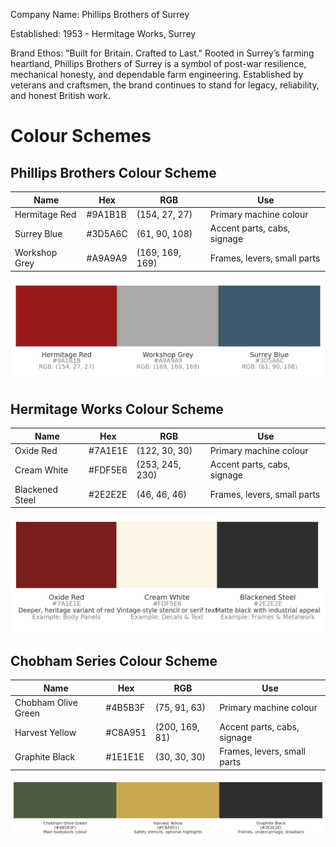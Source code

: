 Company Name: Phillips Brothers of Surrey

Established: 1953 - Hermitage Works, Surrey

Brand Ethos:
"Built for Britain. Crafted to Last."
Rooted in Surrey’s farming heartland, Phillips Brothers of Surrey is a symbol of post-war resilience, mechanical honesty, and dependable farm engineering. Established by veterans and craftsmen, the brand continues to stand for legacy, reliability, and honest British work.

# Colour Schemes

## Phillips Brothers Colour Scheme

| Name          | Hex     | RGB             | Use                         |
|---------------|---------|-----------------|-----------------------------|
| Hermitage Red | #9A1B1B | (154, 27, 27)   | Primary machine colour      |
| Surrey Blue   | #3D5A6C | (61, 90, 108)   | Accent parts, cabs, signage |
| Workshop Grey | #A9A9A9 | (169, 169, 169) | Frames, levers, small parts |

![Phillips Brothers Colour Scheme](Img/ColourScheme-PhillipsBrothers.png) 

## Hermitage Works Colour Scheme

| Name            | Hex     | RGB             | Use                         |
|-----------------|---------|-----------------|-----------------------------|
| Oxide Red       | #7A1E1E | (122, 30, 30)   | Primary machine colour      |
| Cream White     | #FDF5E6 | (253, 245, 230) | Accent parts, cabs, signage |
| Blackened Steel | #2E2E2E | (46, 46, 46)    | Frames, levers, small parts |


![Hermitage Works Colour Scheme](Img/ColourScheme-HermitageWorks.png) 

## Chobham Series Colour Scheme

| Name                | Hex     | RGB            | Use                         |
|---------------------|---------|----------------|-----------------------------|
| Chobham Olive Green | #4B5B3F | (75, 91, 63)   | Primary machine colour      |
| Harvest Yellow      | #C8A951 | (200, 169, 81) | Accent parts, cabs, signage |
| Graphite Black      | #1E1E1E | (30, 30, 30)   | Frames, levers, small parts |



![Chobham Series Colour Scheme](Img/ColourScheme-ChobhamSeries.png) 
 
